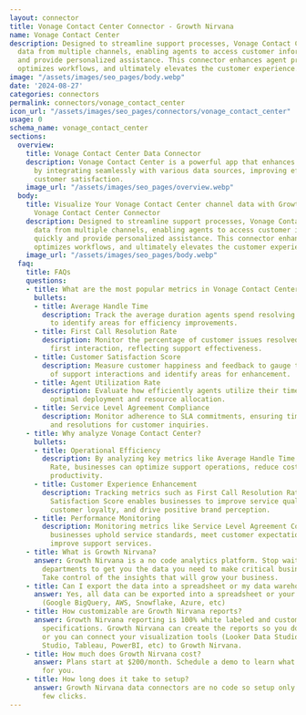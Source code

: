 ```yaml
---
layout: connector
title: Vonage Contact Center Connector - Growth Nirvana
name: Vonage Contact Center
description: Designed to streamline support processes, Vonage Contact Center consolidates
  data from multiple channels, enabling agents to access customer information quickly
  and provide personalized assistance. This connector enhances agent productivity,
  optimizes workflows, and ultimately elevates the customer experience.
image: "/assets/images/seo_pages/body.webp"
date: '2024-08-27'
categories: connectors
permalink: connectors/vonage_contact_center
icon_url: "/assets/images/seo_pages/connectors/vonage_contact_center"
usage: 0
schema_name: vonage_contact_center
sections:
  overview:
    title: Vonage Contact Center Data Connector
    description: Vonage Contact Center is a powerful app that enhances support operations
      by integrating seamlessly with various data sources, improving efficiency and
      customer satisfaction.
    image_url: "/assets/images/seo_pages/overview.webp"
  body:
    title: Visualize Your Vonage Contact Center channel data with Growth Nirvana's
      Vonage Contact Center Connector
    description: Designed to streamline support processes, Vonage Contact Center consolidates
      data from multiple channels, enabling agents to access customer information
      quickly and provide personalized assistance. This connector enhances agent productivity,
      optimizes workflows, and ultimately elevates the customer experience.
    image_url: "/assets/images/seo_pages/body.webp"
  faq:
    title: FAQs
    questions:
    - title: What are the most popular metrics in Vonage Contact Center to analyze?
      bullets:
      - title: Average Handle Time
        description: Track the average duration agents spend resolving customer issues
          to identify areas for efficiency improvements.
      - title: First Call Resolution Rate
        description: Monitor the percentage of customer issues resolved during the
          first interaction, reflecting support effectiveness.
      - title: Customer Satisfaction Score
        description: Measure customer happiness and feedback to gauge the quality
          of support interactions and identify areas for enhancement.
      - title: Agent Utilization Rate
        description: Evaluate how efficiently agents utilize their time, ensuring
          optimal deployment and resource allocation.
      - title: Service Level Agreement Compliance
        description: Monitor adherence to SLA commitments, ensuring timely responses
          and resolutions for customer inquiries.
    - title: Why analyze Vonage Contact Center?
      bullets:
      - title: Operational Efficiency
        description: By analyzing key metrics like Average Handle Time and Agent Utilization
          Rate, businesses can optimize support operations, reduce costs, and enhance
          productivity.
      - title: Customer Experience Enhancement
        description: Tracking metrics such as First Call Resolution Rate and Customer
          Satisfaction Score enables businesses to improve service quality, foster
          customer loyalty, and drive positive brand perception.
      - title: Performance Monitoring
        description: Monitoring metrics like Service Level Agreement Compliance helps
          businesses uphold service standards, meet customer expectations, and continuously
          improve support services.
    - title: What is Growth Nirvana?
      answer: Growth Nirvana is a no code analytics platform. Stop waiting for other
        departments to get you the data you need to make critical business decisions.
        Take control of the insights that will grow your business.
    - title: Can I export the data into a spreadsheet or my data warehouse?
      answer: Yes, all data can be exported into a spreadsheet or your data warehouse
        (Google BigQuery, AWS, Snowflake, Azure, etc)
    - title: How customizable are Growth Nirvana reports?
      answer: Growth Nirvana reporting is 100% white labeled and customized to your
        specifications. Growth Nirvana can create the reports so you don’t have to
        or you can connect your visualization tools (Looker Data Studio/Google Data
        Studio, Tableau, PowerBI, etc) to Growth Nirvana.
    - title: How much does Growth Nirvana cost?
      answer: Plans start at $200/month. Schedule a demo to learn what plan is best
        for you.
    - title: How long does it take to setup?
      answer: Growth Nirvana data connectors are no code so setup only requires a
        few clicks.
---
```

